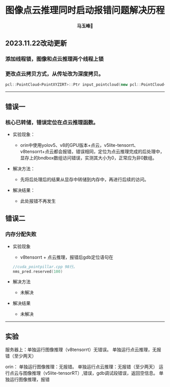 # 图像点云推理同时启动报错问题解决历程
#### <p align = "center">马玉峰📜</p>

## 2023.11.22改动更新

### 添加线程锁，图像和点云推理两个线程上锁



### 更改点云拷贝方式，从传址改为深度拷贝。

```cpp
pcl::PointCloud<PointXYZIRT>::Ptr input_pointcloud(new pcl::PointCloud<PointXYZIRT>(*perception::lidars::Lidars::pointcloud_l));
```
-------------

## 错误一

### 核心已转储，错误定位在点云推理函数。

- 实验现象：

    - orin中使用yolov5、v8的GPU版本+点云，v5lite-tensorrt、v8tensorrt+点云都会报错，错误相同，定位为点云推理完成的后处理中，显存上的bndbox数组访问错误，实测其大小为0，正常应为非0数组。

- 解决方法：
    - 先将后处理后的结果从显存中转储到内存中，再进行后续的访问。

- 解决结果：
    - 此处报错不再发生

## 错误二

### 内存分配失败

- 实验现象

    - v8tensorrt + 点云推理，报错后gdb定位语句在
    ```cpp
    //cuda_pointpillar.cpp 98行。
    nms_pred.reserved(100)
    ```

- 解决方法

    - 未解决
- 解决结果 
    - 未解决


------
## 实验

服务器上：单独运行图像推理（v8tensorrt）无错误。
        单独运行点云推理，无报错（至少两天）

orin： 单独运行图像推理：无报错。
       单独运行点云推理：无报错（至少两天）
       运行点云与图像推理（v5lite-tensorRT）,错误，gdb调试段错误，返回空信息。
       单独运行图像推理，报错


